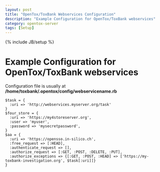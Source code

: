 ```yaml
---
layout: post
title: "OpenTox/ToxBank Webservices Configuration"
description: "Example Configuration for OpenTox/ToxBank webservices"
category: opentox-server
tags: [Setup]
---
```

{% include JB/setup %}

# Example Configuration for OpenTox/ToxBank webservices
Configuration file is usually at **/home/toxbank/.opentox/config/webservicename.rb**

    $task = {
      :uri => 'http://webservices.myserver.org/task'
    }
    $four_store = {
      :uri => 'https://my4storeserver.org',
      :user => 'myuser',
      :password => 'mysecretpassword',
    }
    $aa = {
      :uri => 'https://opensso.in-silico.ch',
      :free_request => [:HEAD],
      :authenticate_request => [],
      :authorize_request => [:GET, :POST, :DELETE, :PUT],
      :authorize_exceptions => {[:GET, :POST, :HEAD] => ['https://my-toxbank-investigation.org', $task[:uri]]}
    }


